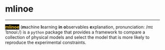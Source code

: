 # mlinoe
-----------------

**<span style="color:#F4C430;background-color:#000000">mlinoe</span>** (**m**achine **l**earning **in** **o**bservables **e**xplanation, pronunciation: /mɪˈlɪnoʊiː/) is a `python` package that provides a framework to compare a collection of physical models and select the model that is more likely to reproduce the experimental constraints. 